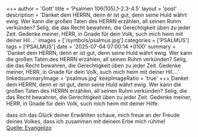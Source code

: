 +++
author = 'Gott'
title = 'Psalmen 106(105),1-2.3-4.5'
layout = 'post'
description = 'Danket dem HERRN, denn er ist gut, denn seine Huld währt ewig. Wer kann die großen Taten des HERRN erzählen, all seinen Ruhm verkünden? Selig, die das Recht bewahren, die Gerechtigkeit üben zu jeder Zeit. Gedenke meiner, HERR, in Gnade für dein Volk, such mich heim mit deiner Hil....'
images = ['/symbols/psalmus.jpg']
categories = ['PSALMUS']
tags = ['PSALMUS']
date = '2025-07-04 07:00:14 +0100'
summary = 'Danket dem HERRN, denn er ist gut, denn seine Huld währt ewig. Wer kann die großen Taten des HERRN erzählen, all seinen Ruhm verkünden? Selig, die das Recht bewahren, die Gerechtigkeit üben zu jeder Zeit. Gedenke meiner, HERR, in Gnade für dein Volk, such mich heim mit deiner Hil....'
linkedsummaryImage = 'psalmus.jpg'
keepImageRatio = 'true'
+++
Danket dem HERRN, denn er ist gut, denn seine Huld währt ewig.
Wer kann die großen Taten des HERRN erzählen, all seinen Ruhm verkünden?
Selig, die das Recht bewahren, die Gerechtigkeit üben zu jeder Zeit.
Gedenke meiner, HERR, in Gnade für dein Volk, such mich heim mit deiner Hilfe.<!--more-->

dass ich das Glück deiner Erwählten schaue, mich freue an der Freude deines Volkes, dass ich zusammen mit deinem Erbe mich rühme!<br> [Quelle: Evangelizo](https://evangeliumtagfuertag.org/DE/gospel)